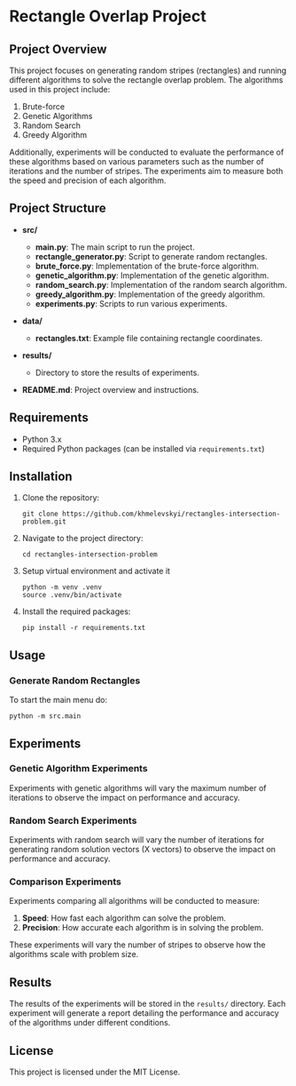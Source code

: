 # Rectangle Overlap Project

## Project Overview

This project focuses on generating random stripes (rectangles) and running different algorithms to solve the rectangle overlap problem. The algorithms used in this project include:

1. Brute-force
2. Genetic Algorithms
3. Random Search
4. Greedy Algorithm

Additionally, experiments will be conducted to evaluate the performance of these algorithms based on various parameters such as the number of iterations and the number of stripes. The experiments aim to measure both the speed and precision of each algorithm.

## Project Structure

- **src/**
  - **main.py**: The main script to run the project.
  - **rectangle_generator.py**: Script to generate random rectangles.
  - **brute_force.py**: Implementation of the brute-force algorithm.
  - **genetic_algorithm.py**: Implementation of the genetic algorithm.
  - **random_search.py**: Implementation of the random search algorithm.
  - **greedy_algorithm.py**: Implementation of the greedy algorithm.
  - **experiments.py**: Scripts to run various experiments.

- **data/**
  - **rectangles.txt**: Example file containing rectangle coordinates.

- **results/**
  - Directory to store the results of experiments.

- **README.md**: Project overview and instructions.

## Requirements

- Python 3.x
- Required Python packages (can be installed via `requirements.txt`)

## Installation

1. Clone the repository:
    ```
    git clone https://github.com/khmelevskyi/rectangles-intersection-problem.git
    ```
2. Navigate to the project directory:
    ```
    cd rectangles-intersection-problem
    ```
3. Setup virtual environment and activate it
    ```
    python -m venv .venv
    source .venv/bin/activate
    ```
3. Install the required packages:
    ```
    pip install -r requirements.txt
    ```

## Usage

### Generate Random Rectangles

To start the main menu do:

```
python -m src.main
```


## Experiments

### Genetic Algorithm Experiments

Experiments with genetic algorithms will vary the maximum number of iterations to observe the impact on performance and accuracy.

### Random Search Experiments

Experiments with random search will vary the number of iterations for generating random solution vectors (X vectors) to observe the impact on performance and accuracy.

### Comparison Experiments

Experiments comparing all algorithms will be conducted to measure:

1. **Speed**: How fast each algorithm can solve the problem.
2. **Precision**: How accurate each algorithm is in solving the problem.

These experiments will vary the number of stripes to observe how the algorithms scale with problem size.

## Results

The results of the experiments will be stored in the `results/` directory. Each experiment will generate a report detailing the performance and accuracy of the algorithms under different conditions.

## License

This project is licensed under the MIT License.